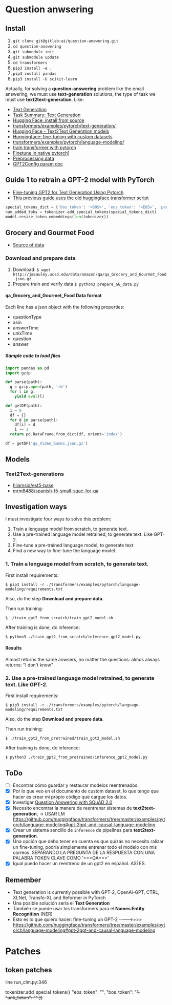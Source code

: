 # Question anwsering

## Install 
1. `git clone git@gitlab:ai/question-answering.git`
2. `cd question-answering`
3. `git submodule init`
4. `git submodule update`
5. `cd transformers`
6. `pip3 install -e .`
7. `pip3 install pandas`
8. `pip3 install -U scikit-learn`

Actually, for solving a **question-answering** problem like the email answering, we must use **text-generation** solutions, the type of task we must use **text2text-generation**. Like:

- [Text Generation](https://huggingface.co/tasks/text-generation)
- [Task Summary: Text Generation](https://huggingface.co/docs/transformers/task_summary#text-generation)
- [Hugging Face: install from source](https://huggingface.co/docs/transformers/installation#installing-from-source)
- [transformers/examples/pytorch/text-generation/](https://github.com/huggingface/transformers/tree/master/examples/pytorch/text-generation)
- [Hugging Face - Text2Text Generation models](https://huggingface.co/models?language=es&library=pytorch&pipeline_tag=text2text-generation&sort=downloads)
- [Huggingface: fine-tuning with custom datasets](https://huggingface.co/transformers/v3.2.0/custom_datasets.html)
- [transformers/examples/pytorch/language-modeling/](https://github.com/huggingface/transformers/tree/master/examples/pytorch/language-modeling)
- [train transformer with pytorch](https://github.com/huggingface/transformers/tree/master/examples/pytorch/text-generation)
- [Finetune in native pytorch](https://huggingface.co/docs/transformers/master/en/training#finetune-in-native-pytorc)]
- [Preprocessing data](https://huggingface.co/docs/transformers/preprocessing)
- [GPT2Config param doc](https://huggingface.co/docs/transformers/model_doc/gpt2#transformers.GPT2Config)

## Guide 1 to retrain a GPT-2 model with PyTorch
- [Fine-tuning GPT2 for Text Generation Using Pytorch](https://towardsdatascience.com/fine-tuning-gpt2-for-text-generation-using-pytorch-2ee61a4f1ba7)
- [This previous guide uses the old huggingface transformer script](https://github.com/huggingface/transformers/blob/master/examples/legacy/run_language_modeling.py)

```python
special_tokens_dict = {'bos_token': '<BOS>', 'eos_token': '<EOS>', 'pad_token': '<PAD>'}
num_added_toks = tokenizer.add_special_tokens(special_tokens_dict)
model.resize_token_embeddings(len(tokenizer))
```

## Grocery and Gourmet Food
- [Source of data](http://jmcauley.ucsd.edu/data/amazon/qa/)

### Download and prepare data

1. Download: `$ wget http://jmcauley.ucsd.edu/data/amazon/qa/qa_Grocery_and_Gourmet_Food.json.gz`
2. Prepare train and verify data `$ python3 prepare_GG_data.py`

#### qa_Grocery_and_Gourmet_Food Data format
Each line has a json object with the following properties:
- questionType
- asin
- answerTime
- unixTime
- question 
- answer

##### Sample code to load files
```python
import pandas as pd
import gzip

def parse(path):
  g = gzip.open(path, 'rb')
  for l in g:
    yield eval(l)

def getDF(path):
  i = 0
  df = {}
  for d in parse(path):
    df[i] = d
    i += 1
  return pd.DataFrame.from_dict(df, orient='index')

df = getDF('qa_Video_Games.json.gz')
```

## Models

### Text2Text-generations

- [hiiamsid/est5-base](https://huggingface.co/hiiamsid/est5-base?text=Tengo+un+problema+con+el+sistema+de+archivos%2C+parace+que+he+perdido+los+persmisos+para+acceder+a+los+ficheros+A3+y+A4.+¿Puedo+hacer+una+copia+de+seguridad+de+los+ficheros+A3+y+A4%3F)
- [mrm8488/spanish-t5-small-sqac-for-qa](https://huggingface.co/mrm8488/spanish-t5-small-sqac-for-qa?text=question%3A+¿Cuál+es+el+nombre+que+se+le+da+a+la+unidad+morfológica+y+funcional+de+los+seres+vivos%3F+context%3A+La+célula+%28del+lat%C3%ADn+cellula%2C+diminutivo+de+cella%2C+‘celda’%29+es+la+unidad+morfológica+y+funcional+de+todo+ser+vivo.+De+hecho%2C+la+célula+es+el+elemento+de+menor+tamaño+que+puede+considerarse+vivo.%E2%80%8B+De+este+modo%2C+puede+clasificarse+a+los+organismos+vivos+según+el+número+de+células+que+posean%3A+si+solo+tienen+una%2C+se+les+denomina+unicelulares+%28como+pueden+ser+los+protozoos+o+las+bacterias%2C+organismos+microscópicos%29%3B+si+poseen+más%2C+se+les+llama+pluricelulares.+En+estos+últimos+el+número+de+células+es+variable%3A+de+unos+pocos+cientos%2C+como+en+algunos+nematodos%2C+a+cientos+de+billones+%281014%29%2C+como+en+el+caso+del+ser+humano.+Las+células+suelen+poseer+un+tamaño+de+10+µm+y+una+masa+de+1+ng%2C+si+bien+existen+células+mucho+mayores.)

## Investigation ways
I must investigate four ways to solve this problem:
1. Train a lenguage model from scratch, to generate text.
2. Use a pre-trained language model retrained, to generate text. Like GPT-2.
3. Fine-tune a pre-trained language model, to generate text.
4. Find a new way to fine-tune the language model.

### 1. Train a lenguage model from scratch, to generate text.
First install requirements:

    $ pip3 install -r ./transformers/examples/pytorch/language-modeling/requirements.txt

Also, do the step **Download and prepare data**.

Then run training:

    $ ./train_gpt2_from_scratch/train_gpt2_model.sh

After training is done, do inference:

    $ python3 ./train_gpt2_from_scratch/inference_gpt2_model.py

#### Results

Almost returns the same anwsers, no matter the questions: almos always returns: "I don't know"

### 2. Use a pre-trained language model retrained, to generate text. Like GPT-2.
First install requirements:

    $ pip3 install -r ./transformers/examples/pytorch/language-modeling/requirements.txt

Also, do the step **Download and prepare data**.

Then run training:

    $ ./train_gpt2_from_pretrained/train_gpt2_model.sh

After training is done, do inference:

    $ python3 ./train_gpt2_from_pretrained/inference_gpt2_model.py

## ToDo
- [ ] Encontrar cómo guardar y restaurar modelos reentrenados.
- [X] Por lo que veo en el documento de custom dataset, lo que tengo que hacer es crear mi propio código que cargue los datos.
- [X] Investigar [Question Answering with SQuAD 2.0](https://huggingface.co/transformers/v3.2.0/custom_datasets.html#qa-squad)
- [X] Necesito encontrar la manera de reentrenar sistemas de **text2text-generation**, -> USAR LM https://github.com/huggingface/transformers/tree/master/examples/pytorch/language-modeling#gpt-2gpt-and-causal-language-modeling
- [X] Crear un sistema sencillo de `inference` de pipelines para **text2text-generation**.
- [X] Una opción que debo tener en cuenta es que quizás no necesito ralizar un fine-tuning, podría simplemente entrenar todo el modelo con mis correos. SEPARANDO LA PREGUNTA DE LA RESPUESTA CON UNA PALABRA TOKEN CLAVE COMO '>>>QA>>>'
- [X] Igual puedo hacer un reentreno de un gpt2 en español. ASÍ ES.

## Remember
- Text generation is currently possible with GPT-2, OpenAi-GPT, CTRL, XLNet, Transfo-XL and Reformer in PyTorch
- Una posible solución sería el **Text Generation**
- También se puede usar los transformers para el **Names Entity Recognition** (NER)
- Esto es lo que quiero hacer: fine-tuning un GPT-2 ---->>>> https://github.com/huggingface/transformers/tree/master/examples/pytorch/language-modeling#gpt-2gpt-and-causal-language-modeling

# Patches
## token patches
line run_clm.py:346

tokenizer.add_special_tokens({
        "eos_token": "</S>",
        "bos_token": "<S>",
        "unk_token": "<SEP>"
    })
    
    